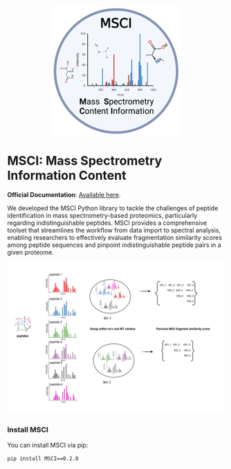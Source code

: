 <p align="center">
   <img src="docs/MSCI_logo.png" alt="logo" width="300" height="300">
</p>

# MSCI: Mass Spectrometry Information Content

**Official Documentation**: [Available here](https://msci.readthedocs.io).

We developed the MSCI Python library to tackle the challenges of peptide identification in mass spectrometry-based proteomics, particularly regarding indistinguishable peptides. MSCI provides a comprehensive toolset that streamlines the workflow from data import to spectral analysis, enabling researchers to effectively evaluate fragmentation similarity scores among peptide sequences and pinpoint indistinguishable peptide pairs in a given proteome.

<p align="center">
   <img src="docs/INTRODUCTION.png" alt="workflow illustration">
</p>


### Install MSCI

You can install MSCI via pip:

```bash
pip install MSCI==0.2.0
